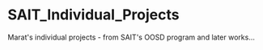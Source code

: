 # SAIT_Individual_Projects
Marat's individual projects - from SAIT's OOSD program and later works...
